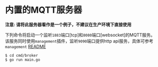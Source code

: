 # 内置的MQTT服务器
__注意: 请将此服务器看作是一个例子，不建议在生产环境下直接使用__


下列命令将启动一个监听`1883`端口[tcp]和`8080`端口[websocket]的MQTT服务。
该服务同时使用`management`插件，监听`9090`端口提供http api服务，具体可参考`management` [README](https://github.com/DrmagicE/gmqtt/blob/master/plugin/management/README_ZH.md)

```
$ cd cmd/broker
$ go run main.go 
```

